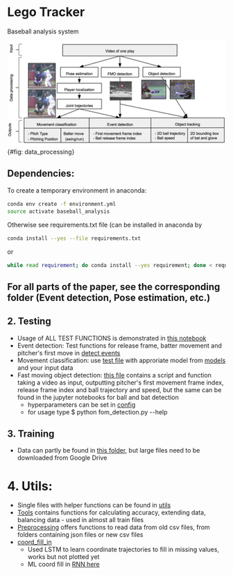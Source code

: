 # Lego Tracker

Baseball analysis system

![Modules_baseball_analysis](assets/data_processing.png)
{#fig: data_processing}

## Dependencies:
To create a temporary environment in anaconda:

```bash
conda env create -f environment.yml
source activate baseball_analysis
```
Otherwise see requirements.txt file (can be installed in anaconda by 

```bash
conda install --yes --file requirements.txt
```
or
```bash
while read requirement; do conda install --yes requirement; done < requirements.txt
```

## For all parts of the paper, see the corresponding folder (Event detection, Pose estimation, etc.)


## 2. Testing
* Usage of ALL TEST FUNCTIONS is demonstrated in [this notebook](demo.ipynb)
* Event detection: Test functions for release frame, batter movement and pitcher's first move in [detect events](3_Event_Detection/detect_events.py)
* Movement classification: use [test file](test.py) with approriate model from [models](saved_models) and your input data
* Fast moving object detection: [this file](3_Event_Detection/fom_detection.py) contains a script and function taking a video as input, outputting pitcher's first movement frame index, release frame index and ball trajectory and speed, but the same can be found in the jupyter notebooks for ball and bat detection 
  * hyperparameters can be set in [config](config.py)
  * for usage type $ python fom_detection.py --help

## 3. Training
* Data can partly be found in [this folder](train_data), but large files need to be downloaded from Google Drive
 

# 4. Utils:
* Single files with helper functions can be found in [utils](utils)
* [Tools](tools.py) contains functions for calculating accuracy, extending data, balancing data - used in almost all train files
* [Preprocessing](data_preprocess.py) offers functions to read data from old csv files, from folders containing json files or new csv files
* [coord_fill_in](coord_fill_in_train.py)
  * Used LSTM to learn coordinate trajectories to fill in missing values, works but not plotted yet
  * ML coord fill in [RNN here](data_preprocessing/coord_fill_in.py)

